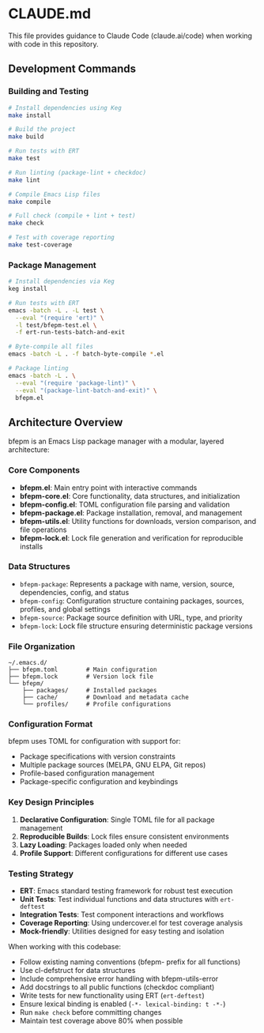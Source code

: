 # CLAUDE.md

This file provides guidance to Claude Code (claude.ai/code) when working with code in this repository.

## Development Commands

### Building and Testing
```bash
# Install dependencies using Keg
make install

# Build the project
make build

# Run tests with ERT
make test

# Run linting (package-lint + checkdoc)
make lint

# Compile Emacs Lisp files
make compile

# Full check (compile + lint + test)
make check

# Test with coverage reporting
make test-coverage
```

### Package Management
```bash
# Install dependencies via Keg
keg install

# Run tests with ERT
emacs -batch -L . -L test \
  --eval "(require 'ert)" \
  -l test/bfepm-test.el \
  -f ert-run-tests-batch-and-exit

# Byte-compile all files
emacs -batch -L . -f batch-byte-compile *.el

# Package linting
emacs -batch -L . \
  --eval "(require 'package-lint)" \
  --eval "(package-lint-batch-and-exit)" \
  bfepm.el
```

## Architecture Overview

bfepm is an Emacs Lisp package manager with a modular, layered architecture:

### Core Components
- **bfepm.el**: Main entry point with interactive commands
- **bfepm-core.el**: Core functionality, data structures, and initialization
- **bfepm-config.el**: TOML configuration file parsing and validation
- **bfepm-package.el**: Package installation, removal, and management
- **bfepm-utils.el**: Utility functions for downloads, version comparison, and file operations
- **bfepm-lock.el**: Lock file generation and verification for reproducible installs

### Data Structures
- `bfepm-package`: Represents a package with name, version, source, dependencies, config, and status
- `bfepm-config`: Configuration structure containing packages, sources, profiles, and global settings
- `bfepm-source`: Package source definition with URL, type, and priority
- `bfepm-lock`: Lock file structure ensuring deterministic package versions

### File Organization
```
~/.emacs.d/
├── bfepm.toml        # Main configuration
├── bfepm.lock        # Version lock file
└── bfepm/
    ├── packages/     # Installed packages
    ├── cache/        # Download and metadata cache
    └── profiles/     # Profile configurations
```

### Configuration Format
bfepm uses TOML for configuration with support for:
- Package specifications with version constraints
- Multiple package sources (MELPA, GNU ELPA, Git repos)
- Profile-based configuration management
- Package-specific configuration and keybindings

### Key Design Principles
1. **Declarative Configuration**: Single TOML file for all package management
2. **Reproducible Builds**: Lock files ensure consistent environments
3. **Lazy Loading**: Packages loaded only when needed
4. **Profile Support**: Different configurations for different use cases

### Testing Strategy
- **ERT**: Emacs standard testing framework for robust test execution
- **Unit Tests**: Test individual functions and data structures with `ert-deftest`
- **Integration Tests**: Test component interactions and workflows
- **Coverage Reporting**: Using undercover.el for test coverage analysis
- **Mock-friendly**: Utilities designed for easy testing and isolation

When working with this codebase:
- Follow existing naming conventions (bfepm- prefix for all functions)
- Use cl-defstruct for data structures  
- Include comprehensive error handling with bfepm-utils-error
- Add docstrings to all public functions (checkdoc compliant)
- Write tests for new functionality using ERT (`ert-deftest`)
- Ensure lexical binding is enabled (`-*- lexical-binding: t -*-`)
- Run `make check` before committing changes
- Maintain test coverage above 80% when possible